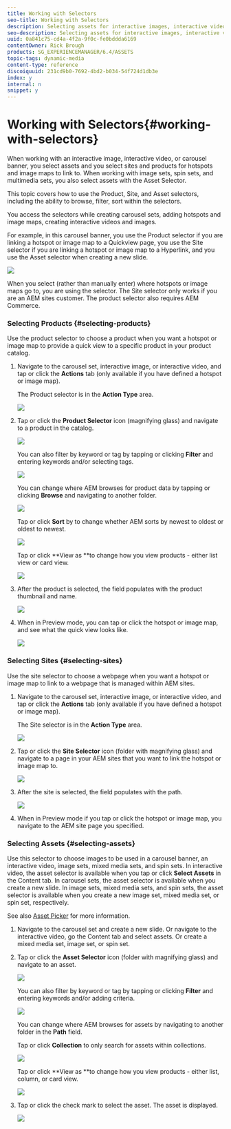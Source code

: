 ```yaml
---
title: Working with Selectors
seo-title: Working with Selectors
description: Selecting assets for interactive images, interactive video, and carousel banners
seo-description: Selecting assets for interactive images, interactive video, and carousel banners
uuid: 0a841c75-cd4a-4f2a-9f0c-fe0bddda6169
contentOwner: Rick Brough
products: SG_EXPERIENCEMANAGER/6.4/ASSETS
topic-tags: dynamic-media
content-type: reference
discoiquuid: 231cd9b0-7692-4bd2-b034-54f724d1db3e
index: y
internal: n
snippet: y
---
```


# Working with Selectors{#working-with-selectors}

When working with an interactive image, interactive video, or carousel banner, you select assets and you select sites and products for hotspots and image maps to link to. When working with image sets, spin sets, and multimedia sets, you also select assets with the Asset Selector.

This topic covers how to use the Product, Site, and Asset selectors, including the ability to browse, filter, sort within the selectors.

You access the selectors while creating carousel sets, adding hotspots and image maps, creating interactive videos and images.

For example, in this carousel banner, you use the Product selector if you are linking a hotspot or image map to a Quickview page, you use the Site selector if you are linking a hotspot or image map to a Hyperlink, and you use the Asset selector when creating a new slide.

![](assets/chlimage_1-533.png)

When you select (rather than manually enter) where hotspots or image maps go to, you are using the selector. The Site selector only works if you are an AEM sites customer. The product selector also requires AEM Commerce.

### Selecting Products {#selecting-products}

Use the product selector to choose a product when you want a hotspot or image map to provide a quick view to a specific product in your product catalog.

1. Navigate to the carousel set, interactive image, or interactive video, and tap or click the **Actions** tab (only available if you have defined a hotspot or image map).

   The Product selector is in the **Action Type** area.

   ![](assets/chlimage_1-534.png)

1. Tap or click the **Product Selector** icon (magnifying glass) and navigate to a product in the catalog.

   ![](assets/chlimage_1-535.png)

   You can also filter by keyword or tag by tapping or clicking **Filter** and entering keywords and/or selecting tags.

   ![](assets/chlimage_1-536.png)

   You can change where AEM browses for product data by tapping or clicking **Browse** and navigating to another folder.

   ![](assets/chlimage_1-537.png)

   Tap or click **Sort** by to change whether AEM sorts by newest to oldest or oldest to newest.

   ![](assets/chlimage_1-538.png)

   Tap or click **View as **to change how you view products - either list view or card view.

   ![](assets/chlimage_1-539.png)

1. After the product is selected, the field populates with the product thumbnail and name.

   ![](assets/chlimage_1-540.png)

1. When in Preview mode, you can tap or click the hotspot or image map, and see what the quick view looks like.

   ![](assets/chlimage_1-541.png)

### Selecting Sites {#selecting-sites}

Use the site selector to choose a webpage when you want a hotspot or image map to link to a webpage that is managed within AEM sites.

1. Navigate to the carousel set, interactive image, or interactive video, and tap or click the **Actions** tab (only available if you have defined a hotspot or image map).

   The Site selector is in the **Action Type** area.

   ![](assets/chlimage_1-542.png)

1. Tap or click the **Site Selector** icon (folder with magnifying glass) and navigate to a page in your AEM sites that you want to link the hotspot or image map to.

   ![](assets/chlimage_1-543.png)

1. After the site is selected, the field populates with the path.

   ![](assets/chlimage_1-544.png)

1. When in Preview mode if you tap or click the hotspot or image map, you navigate to the AEM site page you specified.

### Selecting Assets {#selecting-assets}

Use this selector to choose images to be used in a carousel banner, an interactive video, image sets, mixed media sets, and spin sets. In interactive video, the asset selector is available when you tap or click **Select Assets** in the Content tab. In carousel sets, the asset selector is available when you create a new slide. In image sets, mixed media sets, and spin sets, the asset selector is available when you create a new image set, mixed media set, or spin set, respectively.

See also [Asset Picker](../../assets/using/asset-selector.md) for more information.

1. Navigate to the carousel set and create a new slide. Or navigate to the interactive video, go the Content tab and select assets. Or create a mixed media set, image set, or spin set.
1. Tap or click the **Asset Selector** icon (folder with magnifying glass) and navigate to an asset.

   ![](assets/chlimage_1-545.png)

   You can also filter by keyword or tag by tapping or clicking **Filter** and entering keywords and/or adding criteria.

   ![](assets/chlimage_1-546.png)

   You can change where AEM browses for assets by navigating to another folder in the **Path** field.

   Tap or click **Collection** to only search for assets within collections.

   ![](assets/chlimage_1-547.png)

   Tap or click **View as **to change how you view products - either list, column, or card view.

   ![](assets/chlimage_1-548.png)

1. Tap or click the check mark to select the asset. The asset is displayed.

   ![](assets/chlimage_1-549.png)

